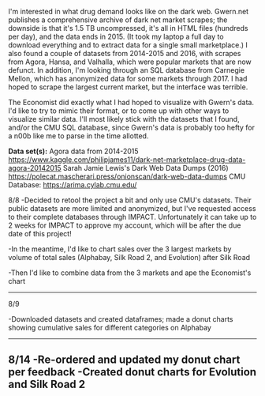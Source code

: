 I'm interested in what drug demand looks like on the dark web. Gwern.net publishes a comprehensive archive of dark net market scrapes; the downside is that it's 1.5 TB uncompressed, it's all in HTML files (hundreds per day), and the data ends in 2015. (It took my laptop a full day to download everything and to extract data for a single small marketplace.) I also found a couple of datasets from 2014-2015 and 2016, with scrapes from Agora, Hansa, and Valhalla, which were popular markets that are now defunct. In addition, I'm looking through an SQL database from Carnegie Mellon, which has anonymized data for some markets through 2017. I had hoped to scrape the largest current market, but the interface was terrible.

The Economist did exactly what I had hoped to visualize with Gwern's data. I'd like to try to mimic their format, or to come up with other ways to visualize similar data. I'll most likely stick with the datasets that I found, and/or the CMU SQL database, since Gwern's data is probably too hefty for a n00b like me to parse in the time allotted.

**Data set(s):** 
Agora data from 2014-2015
https://www.kaggle.com/philipjames11/dark-net-marketplace-drug-data-agora-20142015
Sarah Jamie Lewis's Dark Web Data Dumps (2016)
https://polecat.mascherari.press/onionscan/dark-web-data-dumps
CMU Database:
https://arima.cylab.cmu.edu/


8/8
-Decided to retool the project a bit and only use CMU's datasets. Their public datasets are more limited and anonymized, but I've requested access to their complete databases through IMPACT. Unfortunately it can take up to 2 weeks for IMPACT to approve my account, which will be after the due date of this project!

-In the meantime, I'd like to chart sales over the 3 largest markets by volume of total sales (Alphabay, Silk Road 2, and Evolution) after Silk Road

-Then I'd like to combine data from the 3 markets and ape the Economist's chart

--------

8/9

-Downloaded datasets and created dataframes; made a donut charts showing cumulative sales for different categories on Alphabay

-------
 8/14
-Re-ordered and updated my donut chart per feedback
-Created donut charts for Evolution and Silk Road 2
 -------
 



